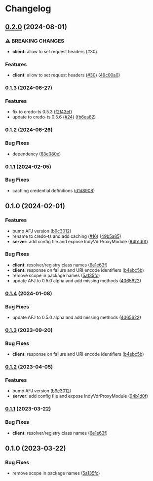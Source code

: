# Changelog

## [0.2.0](https://www.github.com/2060-io/credo-ts-indy-vdr-proxy/compare/credo-ts-indy-vdr-proxy-client-v0.1.3...credo-ts-indy-vdr-proxy-client-v0.2.0) (2024-08-01)


### ⚠ BREAKING CHANGES

* **client:** allow to set request headers (#30)

### Features

* **client:** allow to set request headers ([#30](https://www.github.com/2060-io/credo-ts-indy-vdr-proxy/issues/30)) ([49c00a0](https://www.github.com/2060-io/credo-ts-indy-vdr-proxy/commit/49c00a035285f9c9a596fbe6db500c8e547ffc9b))

### [0.1.3](https://www.github.com/2060-io/credo-ts-indy-vdr-proxy/compare/credo-ts-indy-vdr-proxy-client-v0.1.2...credo-ts-indy-vdr-proxy-client-v0.1.3) (2024-06-27)


### Features

* fix to credo-ts 0.5.3 ([f2f43ef](https://www.github.com/2060-io/credo-ts-indy-vdr-proxy/commit/f2f43ef4a5b431dc3216c846992620fb4d8d77b4))
* update to credo-ts 0.5.6 ([#24](https://www.github.com/2060-io/credo-ts-indy-vdr-proxy/issues/24)) ([fb6ea82](https://www.github.com/2060-io/credo-ts-indy-vdr-proxy/commit/fb6ea8226a52792902bcfa6f5fda66ca5a9a41a9))

### [0.1.2](https://www.github.com/2060-io/credo-ts-indy-vdr-proxy/compare/credo-ts-indy-vdr-proxy-client-v0.1.1...credo-ts-indy-vdr-proxy-client-v0.1.2) (2024-06-26)


### Bug Fixes

* dependency ([63e080e](https://www.github.com/2060-io/credo-ts-indy-vdr-proxy/commit/63e080e7a3f6a235f68838f8865b704ff9bb37a3))

### [0.1.1](https://www.github.com/2060-io/credo-ts-indy-vdr-proxy/compare/credo-ts-indy-vdr-proxy-client-v0.1.0...credo-ts-indy-vdr-proxy-client-v0.1.1) (2024-02-05)


### Bug Fixes

* caching credential definitions ([d1d8908](https://www.github.com/2060-io/credo-ts-indy-vdr-proxy/commit/d1d8908d95f0cda48218c3c4062be469ba1699b8))

## 0.1.0 (2024-02-01)


### Features

* bump AFJ version ([b9c3012](https://www.github.com/2060-io/credo-ts-indy-vdr-proxy/commit/b9c301243be0221ee56563ae999ca96399fe9214))
* rename to credo-ts and add caching ([#16](https://www.github.com/2060-io/credo-ts-indy-vdr-proxy/issues/16)) ([49b5a85](https://www.github.com/2060-io/credo-ts-indy-vdr-proxy/commit/49b5a853b1cfed89631892a7f57b7af3e8506898))
* **server:** add config file and expose IndyVdrProxyModule ([94b1d0f](https://www.github.com/2060-io/credo-ts-indy-vdr-proxy/commit/94b1d0f756586fb1806b8bbfbb36ed66f4f27176))


### Bug Fixes

* **client:** resolver/registry class names ([6e1e63f](https://www.github.com/2060-io/credo-ts-indy-vdr-proxy/commit/6e1e63f9a634f81ebf844c58125c1ed6120fcbba))
* **client:** response on failure and URI encode identifiers ([b4ebc5b](https://www.github.com/2060-io/credo-ts-indy-vdr-proxy/commit/b4ebc5b8e3a58b7202bce843a54d9bc00afaddb5))
* remove scope in package names ([5a135fc](https://www.github.com/2060-io/credo-ts-indy-vdr-proxy/commit/5a135fcdff4c129d1bfdf03e99461809d123352b))
* update AFJ to 0.5.0 alpha and add missing methods ([4065622](https://www.github.com/2060-io/credo-ts-indy-vdr-proxy/commit/406562253b6142f0b012dddc7fbe066f0b862413))

### [0.1.4](https://www.github.com/2060-io/aries-javascript-indy-vdr-proxy/compare/aries-framework-indy-vdr-proxy-client-v0.1.3...aries-framework-indy-vdr-proxy-client-v0.1.4) (2024-01-08)


### Bug Fixes

* update AFJ to 0.5.0 alpha and add missing methods ([4065622](https://www.github.com/2060-io/aries-javascript-indy-vdr-proxy/commit/406562253b6142f0b012dddc7fbe066f0b862413))

### [0.1.3](https://www.github.com/2060-io/aries-javascript-indy-vdr-proxy/compare/aries-framework-indy-vdr-proxy-client-v0.1.2...aries-framework-indy-vdr-proxy-client-v0.1.3) (2023-09-20)


### Bug Fixes

* **client:** response on failure and URI encode identifiers ([b4ebc5b](https://www.github.com/2060-io/aries-javascript-indy-vdr-proxy/commit/b4ebc5b8e3a58b7202bce843a54d9bc00afaddb5))

### [0.1.2](https://www.github.com/2060-io/aries-javascript-indy-vdr-proxy/compare/aries-framework-indy-vdr-proxy-client-v0.1.1...aries-framework-indy-vdr-proxy-client-v0.1.2) (2023-04-05)

### Features

- bump AFJ version ([b9c3012](https://www.github.com/2060-io/aries-javascript-indy-vdr-proxy/commit/b9c301243be0221ee56563ae999ca96399fe9214))
- **server:** add config file and expose IndyVdrProxyModule ([94b1d0f](https://www.github.com/2060-io/aries-javascript-indy-vdr-proxy/commit/94b1d0f756586fb1806b8bbfbb36ed66f4f27176))

### [0.1.1](https://www.github.com/2060-io/aries-javascript-indy-vdr-proxy/compare/aries-framework-indy-vdr-proxy-client-v0.1.0...aries-framework-indy-vdr-proxy-client-v0.1.1) (2023-03-22)

### Bug Fixes

- **client:** resolver/registry class names ([6e1e63f](https://www.github.com/2060-io/aries-javascript-indy-vdr-proxy/commit/6e1e63f9a634f81ebf844c58125c1ed6120fcbba))

## 0.1.0 (2023-03-22)

### Bug Fixes

- remove scope in package names ([5a135fc](https://www.github.com/2060-io/aries-javascript-indy-vdr-proxy/commit/5a135fcdff4c129d1bfdf03e99461809d123352b))
